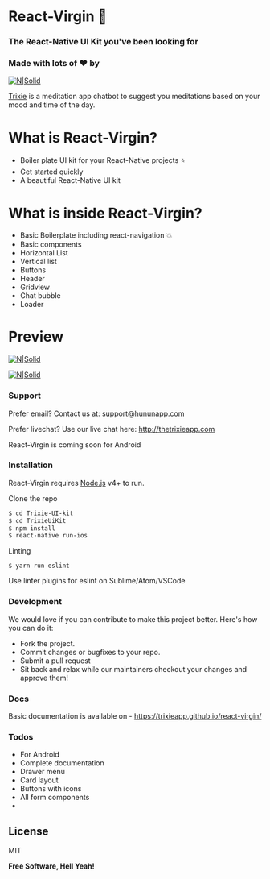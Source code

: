 # React-Virgin :dancer:

### The React-Native UI Kit you've been looking for

### Made with lots of :heart: by

[![N|Solid](http://thetrixieapp.com/img/hunun-logo-text.png)](http://thetrixieapp.com)

[Trixie](http://thetrixieapp.com) is a meditation app chatbot to suggest you meditations based on your mood and time of the day.

# What is React-Virgin?

  - Boiler plate UI kit for your React-Native projects :star:
  - Get started quickly
  - A beautiful React-Native UI kit

# What is inside React-Virgin?

  - Basic Boilerplate including react-navigation :boom:
  - Basic components 
  - Horizontal List
  - Vertical list
  - Buttons
  - Header
  - Gridview
  - Chat bubble
  - Loader
  
 # Preview
[![N|Solid](https://s3-us-west-2.amazonaws.com/trixie-public/react-virgin1.png)](http://thetrixieapp.com)

[![N|Solid](https://s3-us-west-2.amazonaws.com/trixie-public/react-virgin2.png)](http://thetrixieapp.com)


### Support

Prefer email? Contact us at: support@hununapp.com

Prefer livechat? Use our live chat here: http://thetrixieapp.com

React-Virgin is coming soon for Android

### Installation

React-Virgin requires [Node.js](https://nodejs.org/) v4+ to run.

Clone the repo

```sh
$ cd Trixie-UI-kit
$ cd TrixieUiKit
$ npm install
$ react-native run-ios
```

Linting
```
$ yarn run eslint
```
Use linter plugins for eslint on Sublime/Atom/VSCode

### Development

We would love if you can contribute to make this project better. Here's how you can do it:

 - Fork the project.
 - Commit changes or bugfixes to your repo.
 - Submit a pull request
 - Sit back and relax while our maintainers checkout your changes and approve them!

### Docs

Basic documentation is available on - https://trixieapp.github.io/react-virgin/

### Todos

 - For Android
 - Complete documentation
 - Drawer menu
 - Card layout
 - Buttons with icons
 - All form components
 - 

License
----

MIT


**Free Software, Hell Yeah!**
